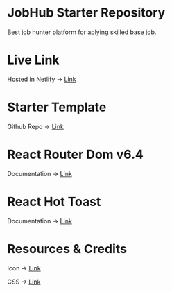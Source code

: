 
# JobHub Starter Repository

Best job hunter platform for aplying skilled base job.

# Live Link

Hosted in Netlify ->
[Link](https://job-hub-65ce47.netlify.app/)

# Starter Template

Github Repo ->
[Link](https://github.com/Porgramming-Hero-web-course/b7a9-career-hub-kamrul25.git)

# React Router Dom v6.4

Documentation  ->
[Link](https://reactrouter.com/en/main)

# React Hot Toast

Documentation  ->
[Link](https://react-hot-toast.com/)

# Resources & Credits

Icon -> [Link](https://heroicons.com/)

CSS -> [Link](https://tailwindcss.com/docs/installation)